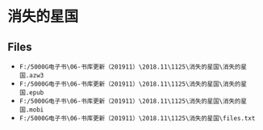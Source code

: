 # 消失的星国

## Files

- `F:/5000G电子书\06-书库更新（201911）\2018.11\1125\消失的星国\消失的星国.azw3`
- `F:/5000G电子书\06-书库更新（201911）\2018.11\1125\消失的星国\消失的星国.epub`
- `F:/5000G电子书\06-书库更新（201911）\2018.11\1125\消失的星国\消失的星国.mobi`
- `F:/5000G电子书\06-书库更新（201911）\2018.11\1125\消失的星国\files.txt`
